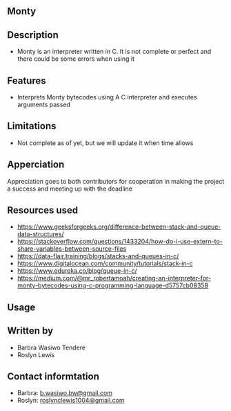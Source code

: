 Monty
-----

Description
-----------
* Monty is an interpreter written in C. It is not complete or perfect and there could be some errors when using it


Features
--------
* Interprets Monty bytecodes using A C interpreter and executes arguments passed 

Limitations
------------
* Not complete as of yet, but we will update it when time allows

Apperciation
------------
Appreciation goes to both contributors for cooperation in making the project a success and meeting up with the deadline

Resources used
--------------
* https://www.geeksforgeeks.org/difference-between-stack-and-queue-data-structures/
* https://stackoverflow.com/questions/1433204/how-do-i-use-extern-to-share-variables-between-source-files
* https://data-flair.training/blogs/stacks-and-queues-in-c/
* https://www.digitalocean.com/community/tutorials/stack-in-c
* https://www.edureka.co/blog/queue-in-c/
* https://medium.com/@mr_robertamoah/creating-an-interpreter-for-monty-bytecodes-using-c-programming-language-d5757cb08358


Usage
-----

Written by
----------
* Barbra Wasiwo Tendere
* Roslyn Lewis

Contact informtation
--------------------
* Barbra: b.wasiwo.bw@gmail.com
* Roslyn: roslynclewis1004@gmail.com
